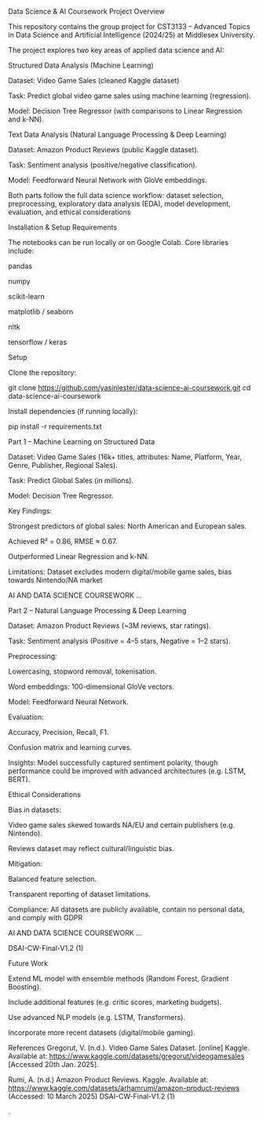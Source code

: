 Data Science & AI Coursework Project
Overview

This repository contains the group project for CST3133 – Advanced Topics in Data Science and Artificial Intelligence (2024/25) at Middlesex University.

The project explores two key areas of applied data science and AI:

Structured Data Analysis (Machine Learning)

Dataset: Video Game Sales
 (cleaned Kaggle dataset)

Task: Predict global video game sales using machine learning (regression).

Model: Decision Tree Regressor (with comparisons to Linear Regression and k-NN).

Text Data Analysis (Natural Language Processing & Deep Learning)

Dataset: Amazon Product Reviews
 (public Kaggle dataset).

Task: Sentiment analysis (positive/negative classification).

Model: Feedforward Neural Network with GloVe embeddings.

Both parts follow the full data science workflow: dataset selection, preprocessing, exploratory data analysis (EDA), model development, evaluation, and ethical considerations

Installation & Setup
Requirements

The notebooks can be run locally or on Google Colab. Core libraries include:

pandas

numpy

scikit-learn

matplotlib / seaborn

nltk

tensorflow / keras

Setup

Clone the repository:

git clone https://github.com/yasinlester/data-science-ai-coursework.git
cd data-science-ai-coursework

Install dependencies (if running locally):

pip install -r requirements.txt

Part 1 – Machine Learning on Structured Data

Dataset: Video Game Sales
 (16k+ titles, attributes: Name, Platform, Year, Genre, Publisher, Regional Sales).

Task: Predict Global Sales (in millions).

Model: Decision Tree Regressor.

Key Findings:

Strongest predictors of global sales: North American and European sales.

Achieved R² = 0.86, RMSE ≈ 0.67.

Outperformed Linear Regression and k-NN.

Limitations: Dataset excludes modern digital/mobile game sales, bias towards Nintendo/NA market

AI AND DATA SCIENCE COURSEWORK …

Part 2 – Natural Language Processing & Deep Learning

Dataset: Amazon Product Reviews
 (~3M reviews, star ratings).

Task: Sentiment analysis (Positive = 4–5 stars, Negative = 1–2 stars).

Preprocessing:

Lowercasing, stopword removal, tokenisation.

Word embeddings: 100-dimensional GloVe vectors.

Model: Feedforward Neural Network.

Evaluation:

Accuracy, Precision, Recall, F1.

Confusion matrix and learning curves.

Insights: Model successfully captured sentiment polarity, though performance could be improved with advanced architectures (e.g. LSTM, BERT).

Ethical Considerations

Bias in datasets:

Video game sales skewed towards NA/EU and certain publishers (e.g. Nintendo).

Reviews dataset may reflect cultural/linguistic bias.

Mitigation:

Balanced feature selection.

Transparent reporting of dataset limitations.

Compliance: All datasets are publicly available, contain no personal data, and comply with GDPR

AI AND DATA SCIENCE COURSEWORK …

DSAI-CW-Final-V1.2 (1)

Future Work

Extend ML model with ensemble methods (Random Forest, Gradient Boosting).

Include additional features (e.g. critic scores, marketing budgets).

Use advanced NLP models (e.g. LSTM, Transformers).

Incorporate more recent datasets (digital/mobile gaming).

References
Gregorut, V. (n.d.). Video Game Sales Dataset. [online] Kaggle. Available at: 
https://www.kaggle.com/datasets/gregorut/videogamesales [Accessed 20th Jan. 2025].

Rumi, A. (n.d.) Amazon Product Reviews. Kaggle. Available at: 
https://www.kaggle.com/datasets/arhamrumi/amazon-product-reviews (Accessed: 10 March 
2025)
DSAI-CW-Final-V1.2 (1)

.

